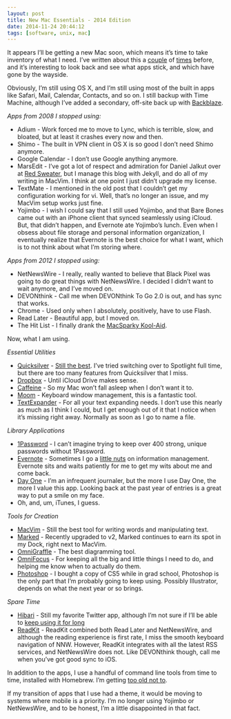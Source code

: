 ```yaml
---
layout: post
title: New Mac Essentials - 2014 Edition
date: 2014-11-24 20:44:12
tags: [software, unix, mac]
---
```


It appears I’ll be getting a new Mac soon, which means it’s time to take inventory of what I need. I’ve written about this a [couple][1] of [times][2] before, and it’s interesting to look back and see what apps stick, and which have gone by the wayside. 

Obviously, I’m still using OS X, and I’m still using most of the built in apps like Safari, Mail, Calendar, Contacts, and so on. I still backup with Time Machine, although I’ve added a secondary, off-site back up with [Backblaze][3]. 

*Apps from 2008 I stopped using:*

* Adium - Work forced me to move to Lync, which is terrible, slow, and bloated, but at least it crashes every now and then. 
* Shimo - The built in VPN client in OS X is so good I don’t need Shimo anymore. 
* Google Calendar - I don’t use Google anything anymore. 
* MarsEdit - I’ve got a lot of respect and admiration for Daniel Jalkut over at [Red Sweater][4], but I manage this blog with Jekyll, and do all of my writing in MacVim. I think at one point I just didn’t upgrade my license.  
* TextMate - I mentioned in the old post that I couldn’t get my configuration working for vi. Well, that’s no longer an issue, and my MacVim setup works just fine. 
* Yojimbo - I wish I could say that I still used Yojimbo, and that Bare Bones came out with an iPhone client that synced seamlessly using iCloud. But, that didn’t happen, and Evernote ate Yojimbo’s lunch. Even when I obsess about file storage and personal information organization, I eventually realize that Evernote is the best choice for what I want, which is to not think about what I’m storing where. 

*Apps from 2012 I stopped using:*

* NetNewsWire - I really, really wanted to believe that Black Pixel was going to do great things with NetNewsWire. I decided I didn’t want to wait anymore, and I’ve moved on. 
* DEVONthink - Call me when DEVONthink To Go 2.0 is out, and has sync that works.
* Chrome - Used only when I absolutely, positively, have to use Flash.
* Read Later - Beautiful app, but I moved on.
* The Hit List - I finally drank the [MacSparky Kool-Aid][5].

Now, what I am using.

*Essential Utilities*

* [Quicksilver][6] - [Still the best][7]. I’ve tried switching over to Spotlight full time, but there are too many features from Quicksilver that I miss. 
* [Dropbox][8] - Until iCloud Drive makes sense. 
* [Caffeine][9] - So my Mac won’t fall asleep when I don’t want it to. 
* [Moom][10] - Keyboard window management, this is a fantastic tool. 
* [TextExpander][11] - For all your text expanding needs. I don’t use this nearly as much as I think I could, but I get enough out of it that I notice when it’s missing right away. Normally as soon as I go to name a file. 


*Library Applications*

* [1Password][12] - I can’t imagine trying to keep over 400 strong, unique passwords without 1Password. 
* [Evernote][13] - Sometimes I go a [little nuts][14] on information management. Evernote sits and waits patiently for me to get my wits about me and come back. 
* [Day One][15] - I’m an infrequent journaler, but the more I use Day One, the more I value this app. Looking back at the past year of entries is a great way to put a smile on my face. 
* Oh, and, um, iTunes, I guess.

*Tools for Creation*

* [MacVim][16] - Still the best tool for writing words and manipulating text. 
* [Marked][17] - Recently upgraded to v2, Marked continues to earn its spot in my Dock, right next to MacVim.
* [OmniGraffle][18] - The best diagramming tool.
* [OmniFocus][19] - For keeping all the big and little things I need to do, and helping me know when to actually do them. 
* [Photoshop][20] - I bought a copy of CS5 while in grad school, Photoshop is the only part that I’m probably going to keep using. Possibly Illustrator, depends on what the next year or so brings. 


*Spare Time*

* [Hibari][21] - Still my favorite Twitter app, although I’m not sure if I’ll be able to [keep using it for long][22] 
* [ReadKit][23] - ReadKit combined both Read Later and NetNewsWire, and although the reading experience is first rate, I miss the smooth keyboard navigation of NNW. However, ReadKit integrates with all the latest RSS services, and NetNewsWire does not. Like DEVONthink though, call me when you’ve got good sync to iOS. 


In addition to the apps, I use a handful of command line tools from time to time, installed with Homebrew. I’m getting [too old not to][24].

If my transition of apps that I use had a theme, it would be moving to systems where mobile is a priority. I’m no longer using Yojimbo or NetNewsWire, and to be honest, I’m a little disappointed in that fact.


[1]:	https://jonathanbuys.com/2008/11/04/essentials.html
[2]:	https://jonathanbuys.com/2012/07/19/New_Mac_Essentials.html
[3]:	https://www.backblaze.com
[4]:	http://www.red-sweater.com
[5]:	http://macsparky.com/omnifocus-screencasts/
[6]:	http://qsapp.com
[7]:	https://jonathanbuys.com/2013/10/14/Quicksilver.html
[8]:	http://www.dropbox.com/
[9]:	http://www.lightheadsw.com/caffeine/
[10]:	http://manytricks.com/moom/
[11]:	http://smilesoftware.com/TextExpander/
[12]:	https://agilebits.com/onepassword
[13]:	https://evernote.com
[14]:	https://jonathanbuys.com/2014/10/27/Sensible_Information_Organization.html
[15]:	http://dayoneapp.com
[16]:	https://code.google.com/p/macvim/
[17]:	http://markedapp.com/
[18]:	http://www.omnigroup.com/products/omnigraffle/
[19]:	https://www.omnigroup.com/omnifocus/
[20]:	http://www.adobe.com/products/photoshop.html
[21]:	http://hibariapp.com/
[22]:	http://www.marco.org/2014/11/24/twitter-california-knife.
[23]:	http://readkitapp.com
[24]:	http://www.tbray.org/ongoing/When/201x/2014/03/08/New-Mac-Setup
